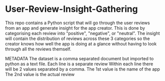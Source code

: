 # User-Review-Insight-Gathering
This repo contains a Python script that will go through the user reviews from an app and generate insight for the app creator. This is done by categorising each review into "positive", "negative", or "neutral". The insight will contain the distribution of reviews across these 3 categories so the creator knows how well the app is doing at a glance without having to look through all the reviews themself.

METADATA
The dataset is a comma separated document but imported to python as a text file.
Each line is a separate review
    Within each line there will be 2 values separated by a comma.
    The 1st value is the name of the app
    The 2nd value is the actual review
